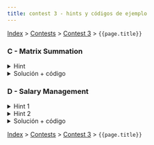 ```yaml
---
title: contest 3 - hints y códigos de ejemplo
---
```


[Index](../index) > [Contests](../contests) > [Contest 3](../contests#contest-3) > ```{{page.title}}```

### C - Matrix Summation
<details> 
  <summary>Hint</summary>
  Problema hello world de Fenwick Tree 2D
</details>
<details> 
  <summary>Solución + código</summary>
  Simplemente usar Fenwick Tree 2D. <a href="https://github.com/PabloMessina/Competitive-Programming-Material/blob/master/Solved%20problems/SPOJ/MATSUM_MatrixSummation.cpp">Código de ejemplo</a>
</details>

### D - Salary Management
<details> 
  <summary>Hint 1</summary>
  Piensa en alguna forma de aplanar la jerarquía de la empresa
</details>
<details> 
  <summary>Hint 2</summary>
  Con la jerarquía aplanada, los mínimos y sumas que piden se pueden ver como mínimos de rangos y sumas de rangos, ¿alguna estructura de datos que pueda servir para eso?
</details>
<details> 
  <summary>Solución + código</summary>
  Aplanamos la jerarquía usando DFS (depth first search), a cada nodo le asignamos como índice el instante en que es visitado por el DFS, partiendo de la raíz (0). Cuando terminamos de explorar todo el subárbol de un nodo u, vemos el índice del último nodo visitado y así obtenemos el rango L[u] - R[u] del nodo u. Además, los salarios los ordenamos según el orden del DFS (para mantener todo consistente), y finalmente hacemos las operaciones que nos piden usando 2 lazy segment trees, uno para RMQ (range minimun query) y otro para RSQ (range sum query). <a href="https://github.com/PabloMessina/Competitive-Programming-Material/blob/master/Solved%20problems/SPOJ/SALMAN_SalaryManagement.cpp">Código de ejemplo</a>
</details>

<!-- <details> 
  <summary>Hint</summary>   
</details>
<details> 
  <summary>Solución + código</summary>
  <a href="">Código de ejemplo</a>
</details> -->

[Index](../index) > [Contests](../contests) > [Contest 3](../contests#contest-3) > ```{{page.title}}```
